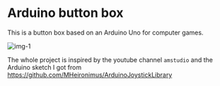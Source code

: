 # Arduino button box
This is a button box based on an Arduino Uno for computer games.

![img-1](https://github.com/LordofGhost/Arduino-button-box/assets/134922046/1b7ebe46-ab34-43c7-a078-37a43363466b)


The whole project is inspired by the youtube channel `amstudio` and the Arduino sketch I got from https://github.com/MHeironimus/ArduinoJoystickLibrary
